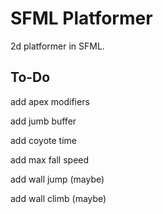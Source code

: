 # SFML Platformer

2d platformer in SFML.

## To-Do

add apex modifiers

add jumb buffer

add coyote time

add max fall speed

add wall jump (maybe)

add wall climb (maybe)

